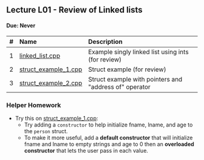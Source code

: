  ## Lecture L01 - Review of Linked lists
 #### Due: Never

 |   #   | Name                                         | Description                                            |
 | :---: | :------------------------------------------- | :----------------------------------------------------- |
 |   1   | [linked_list.cpp](linked_list.cpp)           | Example singly linked list using ints (for review)     |
 |   2   | [struct_example_1.cpp](struct_example_1.cpp) | Struct example (for review)                            |
 |   3   | [struct_example_2.cpp](struct_example_2.cpp) | Struct example with pointers and "address of" operator |

### Helper Homework

- Try this on [struct_example_1.cpp](struct_example_1.cpp):
  - Try adding a `constructor` to help initialize fname, lname, and age to the `person` struct.
  - To make it more useful, add a **default constructor** that will initialize fname and lname to empty strings and age to 0 then an **overloaded constructor** that lets the user pass in each value.
